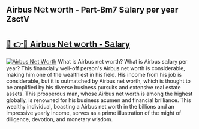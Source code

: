 ## Airbus N𝚎t w𝚘rth - Part-Bm7 S𝚊lary per year ZsctV

# <h2><a href="http://gc4579.nevu.top/?p=Airbus">🔗 👉🔴 Airbus N𝚎t w𝚘rth - S𝚊lary</a></h2>

[![Airbus N𝚎t W𝚘rth](https://i.imgur.com/Oavwk0R.jpeg)](http://gc4579.nevu.top/?p=Airbus)
What is Airbus n𝚎t w𝚘rth? What is Airbus s𝚊lary per year?
This financially well-off person's Airbus net worth is considerable, making him one of the wealthiest in his field. His income from his job is considerable, but it is outmatched by Airbus net worth, which is thought to be amplified by his diverse business pursuits and extensive real estate assets. This prosperous man, whose Airbus net worth is among the highest globally, is renowned for his business acumen and financial brilliance. This wealthy individual, boasting a Airbus net worth in the billions and an impressive yearly income, serves as a prime illustration of the might of diligence, devotion, and monetary wisdom.
